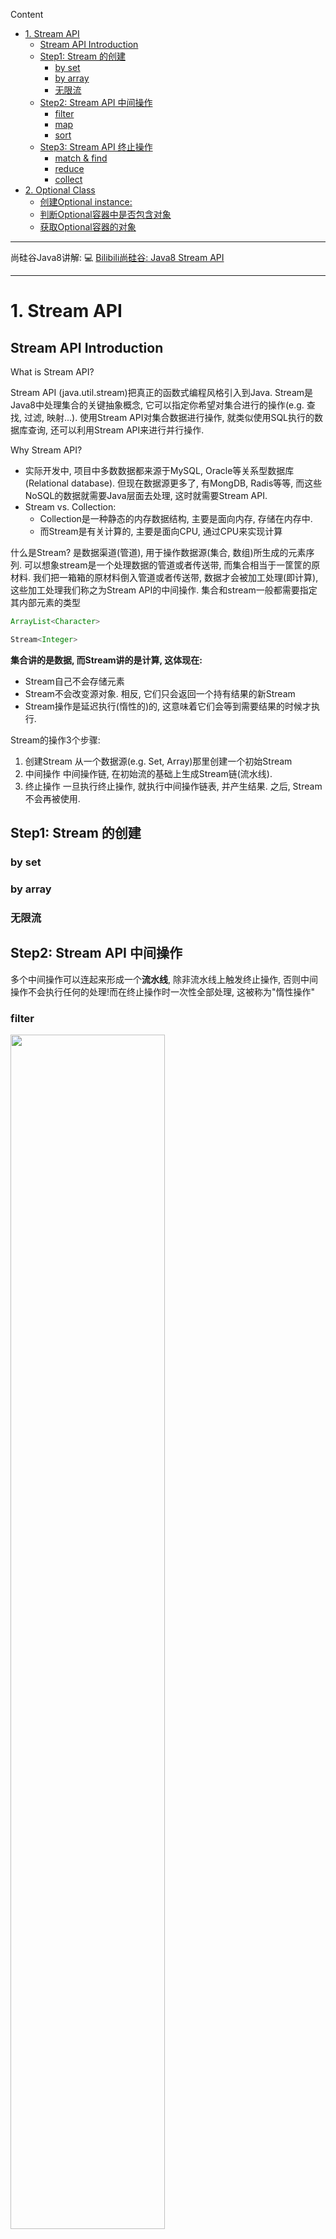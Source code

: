Content
- [1. Stream API](#1-stream-api)
  - [Stream API Introduction](#stream-api-introduction)
  - [Step1: Stream 的创建](#step1-stream-的创建)
    - [by set](#by-set)
    - [by array](#by-array)
    - [无限流](#无限流)
  - [Step2: Stream API 中间操作](#step2-stream-api-中间操作)
    - [filter](#filter)
    - [map](#map)
    - [sort](#sort)
  - [Step3: Stream API 终止操作](#step3-stream-api-终止操作)
    - [match \& find](#match--find)
    - [reduce](#reduce)
    - [collect](#collect)
- [2. Optional Class](#2-optional-class)
  - [创建Optional instance:](#创建optional-instance)
  - [判断Optional容器中是否包含对象](#判断optional容器中是否包含对象)
  - [获取Optional容器的对象](#获取optional容器的对象)



---

尚硅谷Java8讲解:
:computer: [Bilibili尚硅谷: Java8 Stream API](https://www.bilibili.com/video/BV1Kb411W75N?p=677&vd_source=c6866d088ad067762877e4b6b23ab9df)

---

# 1. Stream API

## Stream API Introduction
What is Stream API?

Stream API (java.util.stream)把真正的函数式编程风格引入到Java. Stream是Java8中处理集合的关键抽象概念, 它可以指定你希望对集合进行的操作(e.g. 查找, 过滤, 映射...). 使用Stream API对集合数据进行操作, 就类似使用SQL执行的数据库查询, 还可以利用Stream API来进行并行操作.

Why Stream API?
+ 实际开发中, 项目中多数数据都来源于MySQL, Oracle等关系型数据库(Relational database). 但现在数据源更多了, 有MongDB, Radis等等, 而这些NoSQL的数据就需要Java层面去处理, 这时就需要Stream API.
+ Stream vs. Collection: 
  + Collection是一种静态的内存数据结构, 主要是面向内存, 存储在内存中.
  + 而Stream是有关计算的, 主要是面向CPU, 通过CPU来实现计算

什么是Stream?
是数据渠道(管道), 用于操作数据源(集合, 数组)所生成的元素序列. 可以想象stream是一个处理数据的管道或者传送带, 而集合相当于一筐筐的原材料. 我们把一箱箱的原材料倒入管道或者传送带, 数据才会被加工处理(即计算), 这些加工处理我们称之为Stream API的中间操作. 集合和stream一般都需要指定其内部元素的类型
```java
ArrayList<Character>

Stream<Integer>
```

**集合讲的是数据, 而Stream讲的是计算, 这体现在:**
- Stream自己不会存储元素
- Stream不会改变源对象. 相反, 它们只会返回一个持有结果的新Stream
- Stream操作是延迟执行(惰性的)的, 这意味着它们会等到需要结果的时候才执行.

Stream的操作3个步骤:
1. 创建Stream
   从一个数据源(e.g. Set, Array)那里创建一个初始Stream
2. 中间操作
   中间操作链, 在初始流的基础上生成Stream链(流水线). 
3. 终止操作
   一旦执行终止操作, 就执行中间操作链表, 并产生结果. 之后, Stream不会再被使用.


## Step1: Stream 的创建

### by set

### by array

### 无限流

## Step2: Stream API 中间操作
多个中间操作可以连起来形成一个**流水线**, 除非流水线上触发终止操作, 否则中间操作不会执行任何的处理!而在终止操作时一次性全部处理, 这被称为"惰性操作"

### filter
<img src="../Src_md/filter_and_slice.png" width=70%>

### map
<img src="../Src_md/Stream_map.png" width=70%>

map会对stream中的每个元素进行操作

### sort
<img src="../Src_md/Stream_sort.png" width=70%>

:question: Comparator 是functional interface, 但它里面怎么不止一个method?


## Step3: Stream API 终止操作

### match & find

<img src="../Src_md/StreamAPI_match_find.png" width=70%>

### reduce
<img src="../Src_md/streamAPI_reduce.png" width=70%>



### collect
<img src="../Src_md/streamAPI_collect.png" width=70%>


Collectors 类

<img src="../Src_md/streamAPI_collectors.png" width=70%>


<img src="../Src_md/streamAPI_collectors2.png" width=70%>

# 2. Optional Class
Why introducing Optional Class in Java8?  
到目前为止, 臭名昭著的NullPointerException是导致Java应用程序失败的最常见的原因.以前, 为了解决NullPointerException, Google著名的Guava项目引入Optional类, Guava通过使用检查空值的方式来防止代码污染, 它鼓励程序员写更干净的代码. 受到Google Guava的启发, Optional类已经成为Java8类库的一部分.

what is Optional Class?  
Optional<T> class(java.util.Optional)是一个容器类:
+ 它可以保存类型T的值, 代表这个值存在. 
+ 或者仅仅保存null, 表示这个值不存在. 对T的操作我们可以转化为对Optional容器的操作, 这样就可以规避NullPointerException的问题. 原来用null表示一个值不存在, 而现在Optional可以更好的表达这个概念, 并且可以避免NullPointerException.

Optional类的Javadoc描述如下: 这是一个可以为Null的容器对象. 如果值存在, 则isPresent()方法会返回true, 调用get()方法会返回该对象.

Optional 类的常用方法:
## 创建Optional instance:
+ `Optional.of(T t)`: 创建一个Optional instance, **t必须非空**
+ `Optional.empty()`: 创建一个空的Optional instance
+ `Optional.ofNullable(T t)`: t可以为null

## 判断Optional容器中是否包含对象
+ `boolean isPresent()`: 判断是否包含对象
+ `void ifPresent(Consumer<? super T> consumer)`: 如果有值, 就执行Consumer interface的实现代码, 并且该值会作为参数传给它


## 获取Optional容器的对象
+ `T get()`: 如果调用对象包含值, 则返回该值, 否则抛出异常
  + 和 `Optional.of(T t)` 对应, 非常确定Optional容器内value非空时使用
+ `T orElse(T other)`: 如果有值则将其返回, 否则返回指定的other对象
+ `T orElseGet(Supplier<? extends T> other)`： 如果有值则将其返回, 否则返回由Supplier interface实现提供的对象
+ `T orElseThrow(Supplier<? extends X> exceptionSupplier)`: 如果有值则将其返回, 否则抛出由Supplier interface实现提供的异常.
